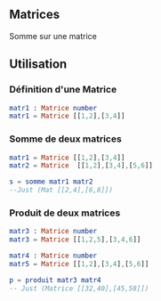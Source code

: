 ## Matrices

Somme sur une matrice

## Utilisation

### Définition d'une Matrice

```elm
matr1 : Matrice number
matr1 = Matrice [[1,2],[3,4]]
```

### Somme de deux matrices

```elm 
matr1 = Matrice [[1,2],[3,4]]
matr2 = Matrice  [[1,2],[3,4],[5,6]]

s = somme matr1 matr2
--Just (Mat [[2,4],[6,8]])
```


### Produit de deux matrices


```elm
matr3 : Matrice number
matr3 = Matrice [[1,2,5],[3,4,6]]

matr4 : Matrice number
matr5 = Matrice [[1,2],[3,4],[5,6]]

p = produit matr3 matr4 
-- Just (Matrice [[32,40],[45,58]])

```
